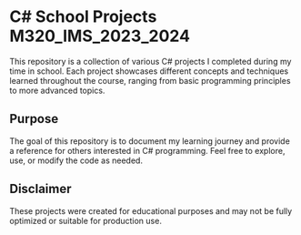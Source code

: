 # C# School Projects M320_IMS_2023_2024

This repository is a collection of various C# projects I completed during my time in school. Each project showcases different concepts and techniques learned throughout the course, ranging from basic programming principles to more advanced topics.

## Purpose

The goal of this repository is to document my learning journey and provide a reference for others interested in C# programming. Feel free to explore, use, or modify the code as needed.

## Disclaimer

These projects were created for educational purposes and may not be fully optimized or suitable for production use.
